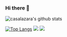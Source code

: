 ### Hi there 👋

<!--
**casalazara/casalazara** is a ✨ _special_ ✨ repository because its `README.md` (this file) appears on your GitHub profile.

Here are some ideas to get you started:

- 🔭 I’m currently working on ...
- 🌱 I’m currently learning ...
- 👯 I’m looking to collaborate on ...
- 🤔 I’m looking for help with ...
- 💬 Ask me about ...
- 📫 How to reach me: ...
- 😄 Pronouns: ...
- ⚡ Fun fact: ...
-->
![casalazara's github stats](https://github-readme-stats.vercel.app/api?username=casalazara&count_private=true&include_all_commits=true)


[![Top Langs](https://github-readme-stats.vercel.app/api/top-langs/?username=casalazara&count_private=true&include_all_commits=true)](https://github.com/casalazara/github-readme-stats)
<img src="https://github-readme-stats.vercel.app/api?username=casalazara&show_icons=true&line_height=45&include_all_commits=true&count_private=true" />
<img src="https://github-readme-stats.vercel.app/api/top-langs/?username=casalazara&show_icons=true&line_height=45&include_all_commits=true&count_private=true"/>
